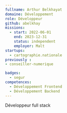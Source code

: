 ```yaml
---
fullname: Arthur Belkhayat
domaine: Développement
role: Développeur
github: abelkhay
missions:
  - start: 2022-06-01
    end: 2023-12-31
    status: independent
    employer: Malt
startups:
  - cartographie.nationale
previously :
- conseiller-numerique

badges:
  - segur
competences:
  - Développement Frontend
  - Développement Backend
---
```


Développeur full stack
